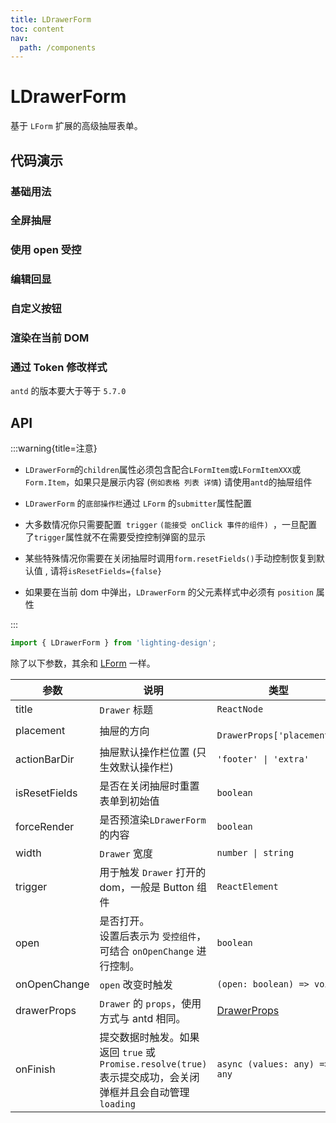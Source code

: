 ```yaml
---
title: LDrawerForm
toc: content
nav:
  path: /components
---
```


# LDrawerForm

基于 `LForm` 扩展的高级抽屉表单。

## 代码演示

### 基础用法

<code src='./demos/Demo4.tsx'></code>

### 全屏抽屉

<code src='./demos/Demo6.tsx'></code>

### 使用 open 受控

<code src='./demos/Demo1.tsx'></code>

### 编辑回显

<code src='./demos/Demo3.tsx'></code>

### 自定义按钮

<code src='./demos/Demo2.tsx'></code>

### 渲染在当前 DOM

<code src='./demos/Demo5.tsx'></code>

### 通过 Token 修改样式

`antd` 的版本要大于等于 `5.7.0`

<code src='./demos/Demo7.tsx'></code>

## API

:::warning{title=注意}

- `LDrawerForm`的`children`属性必须包含配合`LFormItem`或`LFormItemXXX`或`Form.Item`，如果只是展示内容 (`例如表格 列表 详情`) 请使用`antd`的抽屉组件

- `LDrawerForm` 的`底部操作栏`通过 `LForm` 的`submitter`属性配置

- 大多数情况你只需要配置` trigger` `(能接受 onClick 事件的组件) `，一旦配置了`trigger`属性就不在需要受控控制弹窗的显示

- 某些特殊情况你需要在关闭抽屉时调用`form.resetFields()`手动控制恢复到默认值 , 请将`isResetFields={false}`

- 如果要在当前 dom 中弹出，`LDrawerForm` 的父元素样式中必须有 `position` 属性

:::

```ts
import { LDrawerForm } from 'lighting-design';
```

除了以下参数，其余和 [LForm](/components/form#api) 一样。

| 参数          | 说明                                                                                                        | 类型                                                        | 默认值     |
| ------------- | ----------------------------------------------------------------------------------------------------------- | ----------------------------------------------------------- | ---------- |
| title         | `Drawer` 标题                                                                                               | `ReactNode`                                                 | `-`        |
| placement     | 抽屉的方向                                                                                                  | ` DrawerProps['placement']`                                 | `'right'`  |
| actionBarDir  | 抽屉默认操作栏位置 (只生效默认操作栏)                                                                       | `'footer' \| 'extra'`                                       | `'footer'` |
| isResetFields | 是否在关闭抽屉时重置表单到初始值                                                                            | `boolean`                                                   | `true`     |
| forceRender   | 是否预渲染`LDrawerForm`的内容                                                                               | `boolean`                                                   | `false`    |
| width         | `Drawer` 宽度                                                                                               | `number \| string`                                          | `600`      |
| trigger       | 用于触发 `Drawer` 打开的 dom，一般是 Button 组件                                                            | `ReactElement`                                              | `-`        |
| open          | 是否打开。<br/>设置后表示为 `受控组件`，可结合 `onOpenChange` 进行控制。                                    | `boolean`                                                   | `-`        |
| onOpenChange  | `open` 改变时触发                                                                                           | `(open: boolean) => void`                                   | `-`        |
| drawerProps   | `Drawer` 的 `props`，使用方式与 antd 相同。                                                                 | [DrawerProps](https://ant.design/components/drawer-cn/#api) | `-`        |
| onFinish      | 提交数据时触发。如果返回 `true` 或 `Promise.resolve(true)` 表示提交成功，会关闭弹框并且会自动管理 `loading` | `async (values: any) => any`                                | `-`        |
